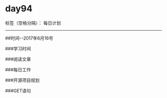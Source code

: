# day94

标签（空格分隔）： 每日计划

---
##时间--2017年6月16号

###学习时间<br>


###阅读文章<br>



###每日工作<br>



###开源项目规划


###GET语句
